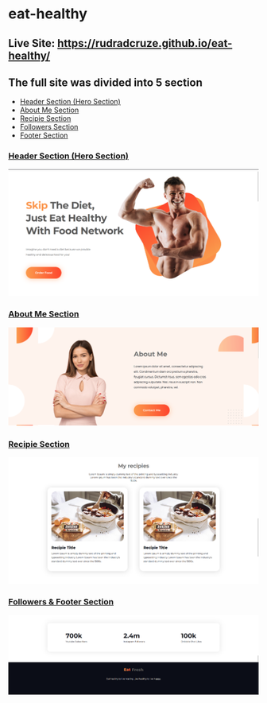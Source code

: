 # eat-healthy

<h2>Live Site: <a href="https://rudradcruze.github.io/eat-healthy/">https://rudradcruze.github.io/eat-healthy/</a></h2>

<h2>The full site was divided into 5 section</h2>
<ul>
    <li><a href="rudradcruze.github.io/eat-healthy/#hero">Header Section (Hero Section)</a></li>
    <li><a href="rudradcruze.github.io/eat-healthy/#about-me">About Me Section</a></li>
    <li><a href="rudradcruze.github.io/eat-healthy/#recipie">Recipie Section</a></li>
    <li><a href="rudradcruze.github.io/eat-healthy/#followers">Followers Section</a></li>
    <li><a href="rudradcruze.github.io/eat-healthy/#footer">Footer Section</a></li>
</ul>

<h3>
    <a href="index.html/#hero">Header Section (Hero Section)</a>
</h3>
<img src="images/documentation/hero.png" alt="Header Section (Hero Section)">

<h3>
    <a href="index.html/#about-me">About Me Section</a>
</h3>
<img src="images/documentation/about-me.png" alt="About Me Section">

<h3>
    <a href="index.html/#recipie">Recipie Section</a>
</h3>
<img src="images/documentation/recipes.png" alt="Recipie Section">

<h3>
    <a href="index.html/#followers">Followers & Footer Section</a>
</h3>
<img src="images/documentation/followers-footer.png" alt="Followers & Footer Section">

